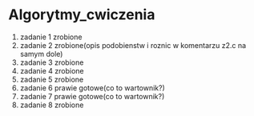 # Algorytmy_cwiczenia
1. zadanie 1 zrobione
2. zadanie 2 zrobione(opis podobienstw i roznic w komentarzu z2.c na samym dole)
3. zadanie 3 zrobione
4. zadanie 4 zrobione
5. zadanie 5 zrobione
6. zadanie 6 prawie gotowe(co to wartownik?)
7. zadanie 7 prawie gotowe(co to wartownik?)
8. zadanie 8 zrobione